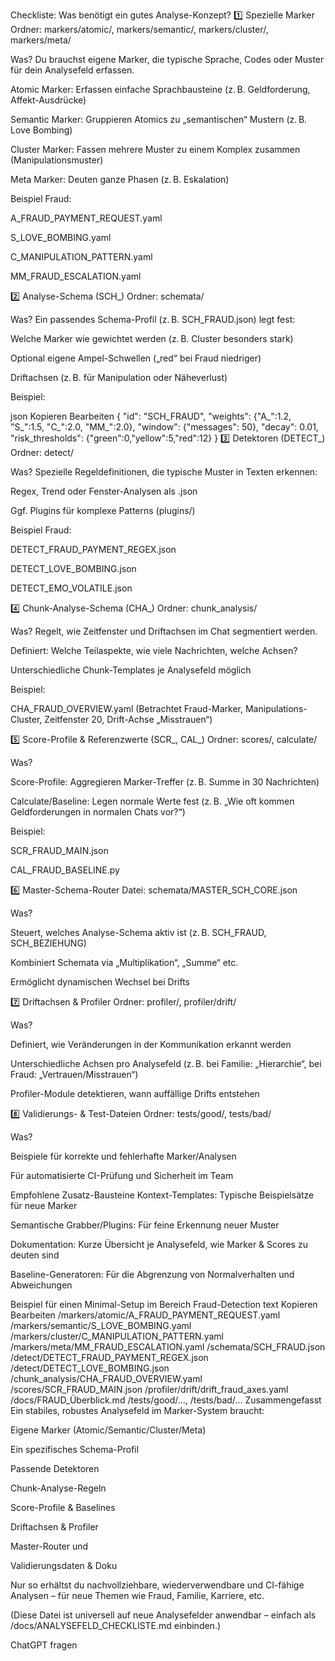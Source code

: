 Checkliste: Was benötigt ein gutes Analyse-Konzept?
1️⃣ Spezielle Marker
Ordner: markers/atomic/, markers/semantic/, markers/cluster/, markers/meta/

Was?
Du brauchst eigene Marker, die typische Sprache, Codes oder Muster für dein Analysefeld erfassen.

Atomic Marker: Erfassen einfache Sprachbausteine (z. B. Geldforderung, Affekt-Ausdrücke)

Semantic Marker: Gruppieren Atomics zu „semantischen“ Mustern (z. B. Love Bombing)

Cluster Marker: Fassen mehrere Muster zu einem Komplex zusammen (Manipulationsmuster)

Meta Marker: Deuten ganze Phasen (z. B. Eskalation)

Beispiel Fraud:

A_FRAUD_PAYMENT_REQUEST.yaml

S_LOVE_BOMBING.yaml

C_MANIPULATION_PATTERN.yaml

MM_FRAUD_ESCALATION.yaml

2️⃣ Analyse-Schema (SCH_)
Ordner: schemata/

Was?
Ein passendes Schema-Profil (z. B. SCH_FRAUD.json) legt fest:

Welche Marker wie gewichtet werden (z. B. Cluster besonders stark)

Optional eigene Ampel-Schwellen („red“ bei Fraud niedriger)

Driftachsen (z. B. für Manipulation oder Näheverlust)

Beispiel:

json
Kopieren
Bearbeiten
{
  "id": "SCH_FRAUD",
  "weights": {"A_":1.2, "S_":1.5, "C_":2.0, "MM_":2.0},
  "window": {"messages": 50},
  "decay": 0.01,
  "risk_thresholds": {"green":0,"yellow":5,"red":12}
}
3️⃣ Detektoren (DETECT_)
Ordner: detect/

Was?
Spezielle Regeldefinitionen, die typische Muster in Texten erkennen:

Regex, Trend oder Fenster-Analysen als .json

Ggf. Plugins für komplexe Patterns (plugins/)

Beispiel Fraud:

DETECT_FRAUD_PAYMENT_REGEX.json

DETECT_LOVE_BOMBING.json

DETECT_EMO_VOLATILE.json

4️⃣ Chunk-Analyse-Schema (CHA_)
Ordner: chunk_analysis/

Was?
Regelt, wie Zeitfenster und Driftachsen im Chat segmentiert werden.

Definiert: Welche Teilaspekte, wie viele Nachrichten, welche Achsen?

Unterschiedliche Chunk-Templates je Analysefeld möglich

Beispiel:

CHA_FRAUD_OVERVIEW.yaml
(Betrachtet Fraud-Marker, Manipulations-Cluster, Zeitfenster 20, Drift-Achse „Misstrauen“)

5️⃣ Score-Profile & Referenzwerte (SCR_, CAL_)
Ordner: scores/, calculate/

Was?

Score-Profile: Aggregieren Marker-Treffer (z. B. Summe in 30 Nachrichten)

Calculate/Baseline: Legen normale Werte fest (z. B. „Wie oft kommen Geldforderungen in normalen Chats vor?“)

Beispiel:

SCR_FRAUD_MAIN.json

CAL_FRAUD_BASELINE.py

6️⃣ Master-Schema-Router
Datei: schemata/MASTER_SCH_CORE.json

Was?

Steuert, welches Analyse-Schema aktiv ist (z. B. SCH_FRAUD, SCH_BEZIEHUNG)

Kombiniert Schemata via „Multiplikation“, „Summe“ etc.

Ermöglicht dynamischen Wechsel bei Drifts

7️⃣ Driftachsen & Profiler
Ordner: profiler/, profiler/drift/

Was?

Definiert, wie Veränderungen in der Kommunikation erkannt werden

Unterschiedliche Achsen pro Analysefeld (z. B. bei Familie: „Hierarchie“, bei Fraud: „Vertrauen/Misstrauen“)

Profiler-Module detektieren, wann auffällige Drifts entstehen

8️⃣ Validierungs- & Test-Dateien
Ordner: tests/good/, tests/bad/

Was?

Beispiele für korrekte und fehlerhafte Marker/Analysen

Für automatisierte CI-Prüfung und Sicherheit im Team

Empfohlene Zusatz-Bausteine
Kontext-Templates: Typische Beispielsätze für neue Marker

Semantische Grabber/Plugins: Für feine Erkennung neuer Muster

Dokumentation: Kurze Übersicht je Analysefeld, wie Marker & Scores zu deuten sind

Baseline-Generatoren: Für die Abgrenzung von Normalverhalten und Abweichungen

Beispiel für einen Minimal-Setup im Bereich Fraud-Detection
text
Kopieren
Bearbeiten
/markers/atomic/A_FRAUD_PAYMENT_REQUEST.yaml
/markers/semantic/S_LOVE_BOMBING.yaml
/markers/cluster/C_MANIPULATION_PATTERN.yaml
/markers/meta/MM_FRAUD_ESCALATION.yaml
/schemata/SCH_FRAUD.json
/detect/DETECT_FRAUD_PAYMENT_REGEX.json
/detect/DETECT_LOVE_BOMBING.json
/chunk_analysis/CHA_FRAUD_OVERVIEW.yaml
/scores/SCR_FRAUD_MAIN.json
/profiler/drift/drift_fraud_axes.yaml
/docs/FRAUD_Überblick.md
/tests/good/..., /tests/bad/...
Zusammengefasst
Ein stabiles, robustes Analysefeld im Marker-System braucht:

Eigene Marker (Atomic/Semantic/Cluster/Meta)

Ein spezifisches Schema-Profil

Passende Detektoren

Chunk-Analyse-Regeln

Score-Profile & Baselines

Driftachsen & Profiler

Master-Router und

Validierungsdaten & Doku

Nur so erhältst du nachvollziehbare, wiederverwendbare und CI-fähige Analysen – für neue Themen wie Fraud, Familie, Karriere, etc.

(Diese Datei ist universell auf neue Analysefelder anwendbar – einfach als /docs/ANALYSEFELD_CHECKLISTE.md einbinden.)







ChatGPT fragen
